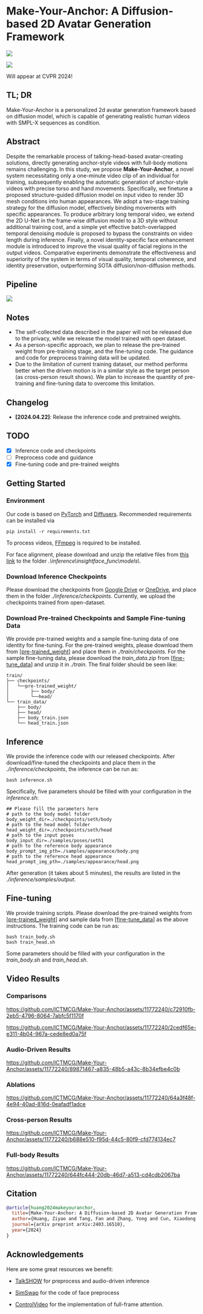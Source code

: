 # Make-Your-Anchor: A Diffusion-based 2D Avatar Generation Framework

![](assets/teaser.png)

<a href='https://arxiv.org/abs/2403.16510'><img src='https://img.shields.io/badge/ArXiv-2403.16510-red'></a> 

Will appear at CVPR 2024!

## TL; DR
Make-Your-Anchor is a personalized 2d avatar generation framework based on diffusion model,  which is capable of generating realistic human videos with SMPL-X sequences as condition.

## Abstract
Despite the remarkable process of talking-head-based avatar-creating solutions, directly generating anchor-style videos with full-body motions remains challenging. In this study, we propose **Make-Your-Anchor**, a novel system necessitating only a one-minute video clip of an individual for training, subsequently enabling the automatic generation of anchor-style videos with precise torso and hand movements. Specifically, we finetune a proposed structure-guided diffusion model on input video to render 3D mesh conditions into human appearances. We adopt a two-stage training strategy for the diffusion model, effectively binding movements with specific appearances.  To produce arbitrary long temporal video, we extend the 2D U-Net in the frame-wise diffusion model to a 3D style without additional training cost, and a simple yet effective batch-overlapped temporal denoising module is proposed to bypass the constraints on video length during inference. Finally, a novel identity-specific face enhancement module is introduced to improve the visual quality of facial regions in the output videos. Comparative experiments demonstrate the effectiveness and superiority of the system in terms of visual quality, temporal coherence, and identity preservation, outperforming SOTA diffusion/non-diffusion methods. 

## Pipeline
![](assets/pipeline.png)

## Notes
- The self-collected data described in the paper will not be released due to the privacy, while we release the model trained with open dataset.
- As a person-specific approach, we plan to release the pre-trained weight from pre-training stage, and the fine-tuning code. The guidance and code for preprocess training data will be updated.
- Due to the limitation of current training dataset, our method performs better when the driven motion is in a similar style as the target person (as cross-person result shows). We plan to increase the quantity of pre-training and fine-tuning data to overcome this limitation.

## Changelog
- __[2024.04.22]__: Release the inference code and pretrained weights.

## TODO
- [x] Inference code and checkpoints
- [ ] Preprocess code and guidance
- [x] Fine-tuning code and pre-trained weights

## Getting Started

### Environment

Our code is based on [PyTorch](https://pytorch.org/) and [Diffusers](https://huggingface.co/docs/diffusers/index). Recommended requirements can be installed via

```shell
pip install -r requirements.txt
```

To process videos, [FFmpeg](https://ffmpeg.org//) is required to be installed.

For face alignment, please download and unzip the relative files from [this link](https://onedrive.live.com/?authkey=%21ADJ0aAOSsc90neY&cid=4A83B6B633B029CC&id=4A83B6B633B029CC%215837&parId=4A83B6B633B029CC%215834&action=locate) to the folder *.\inference\insightface_func\models\\*.

### Download Inference Checkpoints

Please download the checkpoints from [Google Drive](https://drive.google.com/drive/folders/1NyEc001rdkYIIGP8TR9RAQp4Lw3UKmdh?usp=sharing) or [OneDrive](https://1drv.ms/f/c/64d71f39113d98e4/ErwtLq-VEYpIj8BeaU5rQT8BURftZlJPud1wDqVlS0W4uQ?e=Pvrko2), and place them in the folder *./inference/checkpoints*. Currently, we upload the checkpoints trained from open-dataset.

### Download Pre-trained Checkpoints and Sample Fine-tuning Data

We provide pre-trained weights and a sample fine-tuning data of one identity for fine-tuning. For the pre-trained weights, please download them from [[pre-trained_weight](https://1drv.ms/f/c/64d71f39113d98e4/EljLPdDW1r1LnxZv02s2txwBSmW6EtJkXB_HIHY2kFLvpQ?e=nIwxla)] and place them in *./train/checkpoints*. For the sample fine-tuning data, please download the *train_data.zip* from [[fine-tune_data](https://1drv.ms/f/c/64d71f39113d98e4/EjylVV7lno5Ksq5o1zlAHGgBlMpvbHL9i8ju9XiKM75ZOw?e=KZylc7)] and  unzip it in *./train*. The final folder should be seen like:

```
train/
├── checkpoints/
│	└──pre-trained_weight/
│        ├── body/
│        └──head/
└── train_data/
    ├── body/
    ├── head/
    ├── body_train.json
    └── head_train.json
```

## Inference

We provide the inference code with our released checkpoints. After download/fine-tuned the checkpoints and place them in the *./inference/checkpoints*, the inference can be run as:

```shell
bash inference.sh
```

Specifically, five parameters should be filled with your configuration in the *inference.sh*:

```shell
## Please fill the parameters here
# path to the body model folder
body_weight_dir=./checkpoints/seth/body
# path to the head model folder
head_weight_dir=./checkpoints/seth/head
# path to the input poses
body_input_dir=./samples/poses/seth1
# path to the reference body appearance
body_prompt_img_pth=./samples/appearance/body.png
# path to the reference head appearance
head_prompt_img_pth=./samples/appearance/head.png
```

After generation (it takes about 5 minutes), the results are listed in the *./inference/samples/output*.

## Fine-tuning

We provide training scripts. Please download the pre-trained weights from [[pre-trained_weight](https://1drv.ms/f/c/64d71f39113d98e4/EljLPdDW1r1LnxZv02s2txwBSmW6EtJkXB_HIHY2kFLvpQ?e=nIwxla)] and sample data from [[fine-tune_data](https://1drv.ms/f/c/64d71f39113d98e4/EjylVV7lno5Ksq5o1zlAHGgBlMpvbHL9i8ju9XiKM75ZOw?e=KZylc7)] as the above instructions. The training code can be run as:

```shell
bash train_body.sh
bash train_head.sh
```

Some parameters should be filled with your configuration in the *train_body.sh* and *train_head.sh*.

## Video Results

### Comparisons
https://github.com/ICTMCG/Make-Your-Anchor/assets/11772240/c72910fb-2eb5-4796-8064-7abfc5f1170f

https://github.com/ICTMCG/Make-Your-Anchor/assets/11772240/2cedf65e-e311-4b04-967a-cede8ed0a75f

### Audio-Driven Results
https://github.com/ICTMCG/Make-Your-Anchor/assets/11772240/89871467-a835-48b5-a43c-8b34efbe4c0b

### Ablations
https://github.com/ICTMCG/Make-Your-Anchor/assets/11772240/64a3f48f-4e94-40ad-816d-0eafadf1adce

### Cross-person Results
https://github.com/ICTMCG/Make-Your-Anchor/assets/11772240/b688e510-f95d-44c5-80f9-cfd774134ec7

### Full-body Results
https://github.com/ICTMCG/Make-Your-Anchor/assets/11772240/644fc444-20db-46d7-a513-cd4cdb2067ba

## Citation

```BibTeX
@article{huang2024makeyouranchor,
  title={Make-Your-Anchor: A Diffusion-based 2D Avatar Generation Framework},
  author={Huang, Ziyao and Tang, Fan and Zhang, Yong and Cun, Xiaodong and Cao, Juan and Li, Jintao and Lee, Tong-Yee},
  journal={arXiv preprint arXiv:2403.16510},
  year={2024}
}
```

## Acknowledgements

Here are some great resources we benefit:

- [TalkSHOW](https://github.com/yhw-yhw/TalkSHOW) for preprocess and audio-driven inference

- [SimSwap](https://github.com/neuralchen/SimSwap.git) for the code of face preprocess

- [ControlVideo](https://github.com/YBYBZhang/ControlVideo.git) for the implementation of  full-frame attention.
